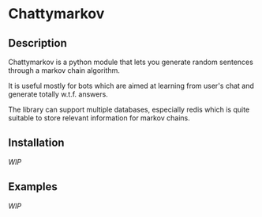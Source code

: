 # Chattymarkov

## Description

Chattymarkov is a python module that lets you generate random sentences
through a markov chain algorithm.

It is useful mostly for bots which are aimed at learning from user's chat and
generate totally w.t.f. answers.

The library can support multiple databases, especially redis which is quite
suitable to store relevant information for markov chains.

## Installation

*WIP*

## Examples

*WIP*

